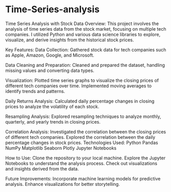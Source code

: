 # Time-Series-analysis
Time Series Analysis with Stock Data
Overview:
This project involves the analysis of time series data from the stock market, focusing on multiple tech companies. I utilized Python and various data science libraries to explore, visualize, and derive insights from the historical stock prices.

Key Features:
Data Collection:
Gathered stock data for tech companies such as Apple, Amazon, Google, and Microsoft.

Data Cleaning and Preparation:
Cleaned and prepared the dataset, handling missing values and converting data types.

Visualization:
Plotted time series graphs to visualize the closing prices of different tech companies over time.
Implemented moving averages to identify trends and patterns.

Daily Returns Analysis:
Calculated daily percentage changes in closing prices to analyze the volatility of each stock.

Resampling Analysis:
Explored resampling techniques to analyze monthly, quarterly, and yearly trends in closing prices.

Correlation Analysis:
Investigated the correlation between the closing prices of different tech companies.
Explored the correlation between the daily percentage changes in stock prices.
Technologies Used:
Python
Pandas
NumPy
Matplotlib
Seaborn
Plotly
Jupyter Notebooks

How to Use:
Clone the repository to your local machine.
Explore the Jupyter Notebooks to understand the analysis process.
Check out visualizations and insights derived from the data.

Future Improvements:
Incorporate machine learning models for predictive analysis.
Enhance visualizations for better storytelling.
